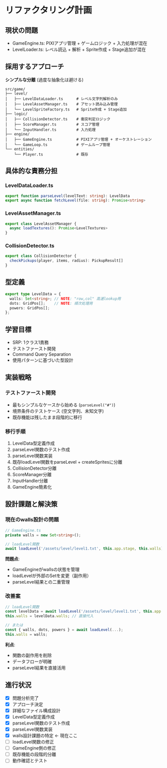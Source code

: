 # リファクタリング計画

## 現状の問題
- GameEngine.ts: PIXIアプリ管理 + ゲームロジック + 入力処理が混在
- LevelLoader.ts: レベル読込 + 解析 + Sprite作成 + Stage追加が混在

## 採用するアプローチ
**シンプルな分離** (過度な抽象化は避ける)

```
src/game/
├── level/
│   ├── LevelDataLoader.ts      # レベル文字列解析のみ
│   ├── LevelAssetManager.ts    # アセット読み込み管理
│   └── LevelSpriteFactory.ts   # Sprite作成 + Stage追加
├── logic/
│   ├── CollisionDetector.ts    # 衝突判定ロジック
│   ├── ScoreManager.ts         # スコア管理
│   └── InputHandler.ts         # 入力処理
├── engine/
│   ├── GameEngine.ts           # PIXIアプリ管理 + オーケストレーション
│   └── GameLoop.ts             # ゲームループ管理
└── entities/
    └── Player.ts               # 既存
```

## 具体的な責務分担

### LevelDataLoader.ts
```typescript
export function parseLevel(levelText: string): LevelData
export async function fetchLevel(file: string): Promise<string>
```

### LevelAssetManager.ts
```typescript
export class LevelAssetManager {
  async loadTextures(): Promise<LevelTextures>
}
```

### CollisionDetector.ts
```typescript
export class CollisionDetector {
  checkPickups(player, items, radius): PickupResult[]
}
```

## 型定義
```typescript
export type LevelData = {
  walls: Set<string>; // NOTE: "row,col" 高速lookup用
  dots: GridPos[];    // NOTE: 順次処理用
  powers: GridPos[];
};
```

## 学習目標
- SRP: 1クラス1責務
- テストファースト開発
- Command Query Separation
- 使用パターンに基づいた型設計

## 実装戦略

### テストファースト開発
- 最もシンプルなケースから始める (`parseLevel("#")`)
- 境界条件のテストケース (空文字列、未知文字)
- 既存機能は残したまま段階的に移行

### 移行手順
1. LevelData型定義作成
2. parseLevel関数のテスト作成
3. parseLevel関数実装
4. 既存loadLevel関数をparseLevel + createSpritesに分離
5. CollisionDetector分離
6. ScoreManager分離
7. InputHandler分離
8. GameEngine簡素化

## 設計課題と解決策

### 現在のwalls設計の問題
```typescript
// GameEngine.ts
private walls = new Set<string>();

// loadLevel関数
await loadLevel('/assets/level/level1.txt', this.app.stage, this.walls);
```

**問題点**:
- GameEngineがwallsの状態を管理
- loadLevelが外部のSetを変更（副作用）
- parseLevel結果との二重管理

### 改善案
```typescript
// loadLevel関数
const levelData = await loadLevel('/assets/level/level1.txt', this.app.stage);
this.walls = levelData.walls; // 直接代入

// または
const { walls, dots, powers } = await loadLevel(...);
this.walls = walls;
```

**利点**:
- 関数の副作用を削除
- データフローが明確
- parseLevel結果を直接活用

## 進行状況
- [x] 問題分析完了
- [x] アプローチ決定  
- [x] 詳細なファイル構成設計
- [x] LevelData型定義作成
- [x] parseLevel関数のテスト作成
- [x] parseLevel関数実装
- [x] walls設計課題の特定 ← 現在ここ
- [ ] loadLevel関数の修正
- [ ] GameEngine側の修正
- [ ] 既存機能の段階的分離
- [ ] 動作確認とテスト